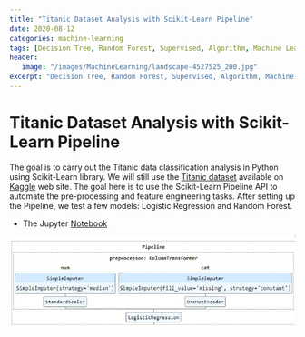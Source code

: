 ```yaml
---
title: "Titanic Dataset Analysis with Scikit-Learn Pipeline"
date: 2020-08-12
categories: machine-learning
tags: [Decision Tree, Random Forest, Supervised, Algorithm, Machine Learning, Python]
header: 
   image: "/images/MachineLearning/landscape-4527525_200.jpg"
excerpt: "Decision Tree, Random Forest, Supervised, Algorithm, Machine Learning, Python"
---
```


# Titanic Dataset Analysis with Scikit-Learn Pipeline
The goal is to carry out the Titanic data classification analysis in Python using Scikit-Learn library. We will still use the [Titanic dataset](https://www.kaggle.com/c/titanic/data) available on [Kaggle](https://www.kaggle.com/) web site. The goal here is to use the Scikit-Learn Pipeline API to automate the pre-processing and feature engineering tasks. After setting up the Pipeline, we test a few models: Logistic Regression and Random Forest.   

* The Jupyter [Notebook](https://github.com/cjlise/MachineLearning/blob/master/Titanic-sklearn/Titanic%20Dataset%20Analysis%20with%20Scikit-Learn%20Pipeline.ipynb)   
 
 ![Titanic Dataset](/images/MachineLearning/Titanic-Pipeline.jpg "Scikit-Learn Pipeline")



	